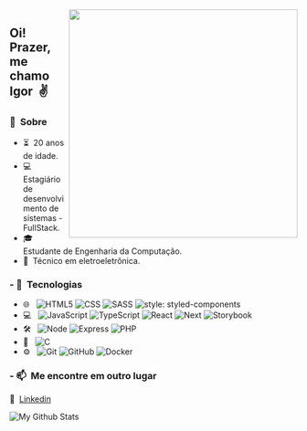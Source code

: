 <img src="https://raw.githubusercontent.com/MicaelliMedeiros/micaellimedeiros/master/image/computer-illustration.png" min-width="400px" max-width="400px" width="400px" align="right">

## Oi! Prazer, me chamo Igor &nbsp;✌

### 🧔&nbsp; Sobre

- ⏳&nbsp; 20 anos de idade.
- 💻&nbsp; Estagiário de desenvolvimento de sistemas - FullStack.
- 🎓&nbsp; Estudante de Engenharia da Computação.
- 🔌&nbsp; Técnico em eletroeletrônica.

### - 🧠&nbsp; Tecnologias

- 🌐 &nbsp;
  ![HTML5](https://img.shields.io/badge/-HTML5-333333?style=flat&logo=HTML5)
  ![CSS](https://img.shields.io/badge/-CSS-333333?style=flat&logo=CSS3&logoColor=1572B6)
  ![SASS](https://img.shields.io/badge/-SASS-333333?style=flat&logo=SASS&logoColor=hotpink)
  ![style: styled-components](https://img.shields.io/badge/%F0%9F%92%85%20styled--components-333333?style=flat&logo=styled--components)
- 💻 &nbsp;
  ![JavaScript](https://img.shields.io/badge/-JavaScript-333333?style=flat&logo=javascript)
  ![TypeScript](https://img.shields.io/badge/-TypeScript-333333?&style=flat&logo=typescript)
  ![React](https://img.shields.io/badge/-React-333333?style=flat&logo=React)
  ![Next](https://img.shields.io/badge/-Nextjs-333333?style=flat&logo=next.js)
  ![Storybook](https://img.shields.io/badge/-Storybook-333333?&style=flat&logo=Storybook)
- 🛠 &nbsp;
  ![Node](https://img.shields.io/badge/-node-333333?style=flat&logo=node)
  ![Express](https://img.shields.io/badge/-express-333333?style=flat&logo=express)
  ![PHP](https://img.shields.io/badge/-php-333333?style=flat&logo=php)
- 🤖 &nbsp;
  ![C](https://img.shields.io/badge/c-333333?&style=flat&logo=c)
- ⚙️ &nbsp;
  ![Git](https://img.shields.io/badge/-Git-333333?style=flat&logo=git)
  ![GitHub](https://img.shields.io/badge/-GitHub-333333?style=flat&logo=github)
  ![Docker](https://img.shields.io/badge/-docker-333333?style=flat&logo=docker)

### - 📫&nbsp; Me encontre em outro lugar

💼&nbsp; [Linkedin](https://www.linkedin.com/in/igor-targino/)

<img align="center" src="https://github-readme-stats.vercel.app/api/top-langs/?username=IgorTargino&layout=compact&theme=radical" alt="My Github Stats">
